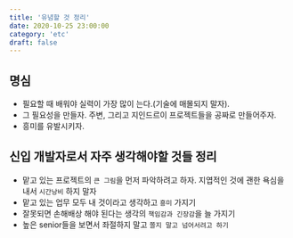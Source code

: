 ```yaml
---
title: '유념할 것 정리'
date: 2020-10-25 23:00:00
category: 'etc'
draft: false
---
```


## 명심

- 필요할 때 배워야 실력이 가장 많이 는다.(기술에 매몰되지 말자).
- 그 필요성을 만들자. 주변, 그리고 지인드르이 프로젝트들을 공짜로 만들어주자.
- 흥미를 유발시키자.

## 신입 개발자로서 자주 생각해야할 것들 정리

- 맡고 있는 프로젝트의 `큰 그림`을 먼저 파악하려고 하자. 지엽적인 것에 괜한 욕심을 내서 `시간낭비` 하지 말자
- 맡고 있는 업무 모두 내 것이라고 생각하고 `흥미` 가지기
- 잘못되면 손해배상 해야 된다는 생각의 `책임감과 긴장감`을 늘 가지기
- 높은 senior들을 보면서 좌절하지 말고 `쫄지 말고 넘어서려고 하기`
